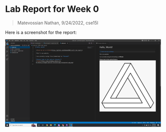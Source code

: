 # Lab Report for Week 0
>Matevossian Nathan, 9/24/2022, cse15l

Here is a screenshot for the report:

![Image](lab-1-screenshot.png)